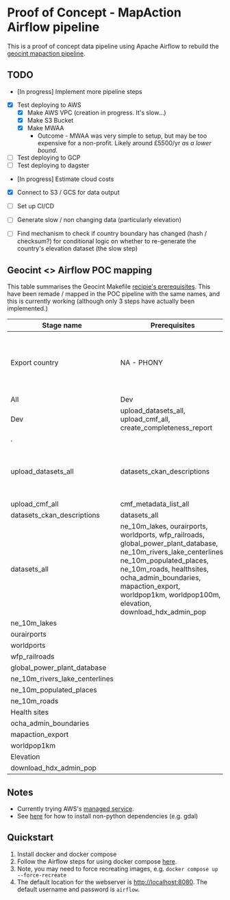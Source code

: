 # Proof of Concept - MapAction Airflow pipeline 

This is a proof of concept data pipeline using Apache Airflow to rebuild the 
[geocint mapaction pipeline](https://github.com/mapaction/geocint-mapaction/). 


## TODO 

- [In progress] Implement more pipeline steps
- [x] Test deploying to AWS  
  - [x] Make AWS VPC (creation in progress. It's slow...) 
  - [x] Make S3 Bucket
  - [x] Make MWAA
    - Outcome - MWAA was very simple to setup, but may be too expensive for a non-profit. 
      Likely around £5500/yr _as a lower bound_. 
- [ ] Test deploying to GCP 
- [ ] Test deploying to dagster 
- [In progress] Estimate cloud costs 
- [x] Connect to S3 / GCS for data output
- [ ] Set up CI/CD
- [ ] Generate slow / non changing data (particularly elevation) 
- [ ] Find mechanism to check if country boundary has changed (hash / checksum?) for 
conditional logic on whether to re-generate the country's elevation dataset (the slow step)



## Geocint <> Airflow POC mapping 

This table summarises the Geocint Makefile [recipie's prerequisites](https://github.com/mapaction/geocint-mapaction/blob/main/Makefile). This have been 
remade / mapped in the POC pipeline with the same names, and this is currently working
(although only 3 steps have actually been implemented.)

|   Stage name  |   Prerequisites   |   What it does / scripts it calls   |
|---|---|---|
|   Export country   |   NA - PHONY  |   Extracts polygon via osmium    Osm data import (import from ? To protocol buffer format)   Mapaction data table (upload to Postgres in new table)   Map action export (creates .shp and .json files for a list of ? [countries? Counties? Other?])   Mapaction upload cmf (uploads shp+tiff and geojson+tiff to s3, via ?cmf)  |
|   All   |   Dev   |     |
|   Dev  |   upload_datasets_all, upload_cmf_all, create_completeness_report  |   slack_message.py  |
|   .  |     |     |
|   upload_datasets_all   |   datasets_ckan_descriptions  |   mapaction_upload_dataset.sh  - Creates a folder and copies all .shp, .tif and .json files into it.   mapaction_upload_dataset.sh  - Zips it   Creates a folder called “/data/out/country_extractions/<country_name>” in S3, and copies the zip folder into it.   |
|   upload_cmf_all  |   cmf_metadata_list_all  |   See above by export country   |
|   datasets_ckan_descriptions  |   datasets_all  |   mapaction_build_dataset_description.sh -   |
|   datasets_all  |   ne_10m_lakes, ourairports, worldports, wfp_railroads, global_power_plant_database, ne_10m_rivers_lake_centerlines, ne_10m_populated_places, ne_10m_roads, healthsites, ocha_admin_boundaries, mapaction_export, worldpop1km, worldpop100m, elevation, download_hdx_admin_pop  |     |
|   ne_10m_lakes  |     |     |
|   ourairports  |     |     |
|   worldports  |     |     |
|   wfp_railroads  |     |     |
|   global_power_plant_database  |     |     |
|   ne_10m_rivers_lake_centerlines  |     |     |
|   ne_10m_populated_places  |     |     |
|   ne_10m_roads  |     |     |
|   Health sites  |     |     |
|   ocha_admin_boundaries  |     |     |
|   mapaction_export  |     |     |
|   worldpop1km  |     |     |
|   Elevation  |     |     |
|   download_hdx_admin_pop  |     |     |

## Notes

- Currently trying AWS's [managed service](https://docs.aws.amazon.com/mwaa/latest/userguide/what-is-mwaa.html). 
- See [here](https://github.com/aws/aws-mwaa-local-runner/issues/157) for how to install non-python dependencies (e.g. gdal) 

## Quickstart

1. Install docker and docker compose 
2. Follow the Airflow steps for using docker compose [here](https://airflow.apache.org/docs/apache-airflow/stable/howto/docker-compose/index.html).
3. Note, you may need to force recreating images, e.g. `docker compose up --force-recreate`
4. The default location for the webserver is [http://localhost:8080](http://localhost:8080). The default username and password is `airflow`. 